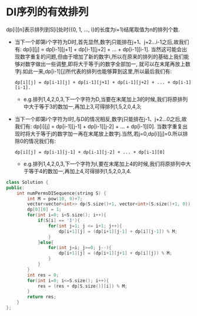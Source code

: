 # DI序列的有效排列

dp[i][n]表示排列到S[i]处时({0, 1, ..., i}的长度为i+1)结尾取值为n的排列个数.

- 当下一个即第i个字符为D时,首先显然,数字j只能排在j+1、j+2...i-1之后,故我们有:
dp[i][j] = dp[i-1][j+1] + dp[i-1][j+2] + ... + dp[i-1][i-1].
当然这可能会出现数字重复的问题,但由于增加了新的数字i,所以在原来的排列的基础上我们能够对数字做出一些调整,即将大于等于j的数字全部加一,
就可以在末尾再放上数字j.如此一来,dp[i-1][j]所代表的排列也能够算到这里,所以最后我们有:
   ```
   dp[i][j] = dp[i-1][j] + dp[i-1][j+1] + dp[i-1][j+2] + ... + dp[i-1][i-1].
   ```
   - e.g.排列1,4,2,0,3,下一个字符为D,当要在末尾加上3的时候,我们将原排列中大于等于3的数加一,再加上3,可得排列1,5,2,0,4,3;
   
- 当下一个即第i个字符为I时,与D的情况相反,数字j只能排在j-1、j+2...0之后,故我们有:
dp[i][j] = dp[i-1][j-1] + dp[i-1][j-2] + ... + dp[i-1][0].
当数字重复出现时将大于等于j的数字加一再在末尾放上数字j.当然,若j=0,dp[i][j]=0.所以排除0的情况我们有:
   ```
   dp[i][j] = dp[i-1][j-1] + dp[i-1][j-2] + ... + dp[i-1][0]
   ```
   - e.g.排列1,4,2,0,3,下一个字符为I,要在末尾加上4的时候,我们将原排列中大于等于4的数加一,再加上4,可得排列1,5,2,0,3,4.
   
```cpp
class Solution {
public:
    int numPermsDISequence(string S) {
        int M = pow(10, 9)+7;
        vector<vector<int>> dp(S.size()+1, vector<int>(S.size()+1, 0));
        dp[0][0] = 1;
        for(int i=0; i<S.size(); i++){
            if(S[i] == 'I'){
                for(int j=1; j <= i+1; j++){
                    dp[i+1][j] = (dp[i+1][j-1] + dp[i][j-1]) % M;
                }
            }else{
                for(int j=i; j>=0; j--){
                    dp[i+1][j] = (dp[i+1][j+1] + dp[i][j]) % M;
                }
            }
        }
        int res = 0;
        for(int i=0; i<=S.size(); i++){
            res = (res + dp[S.size()][i]) % M;
        }
        return res;
    }
};
```
